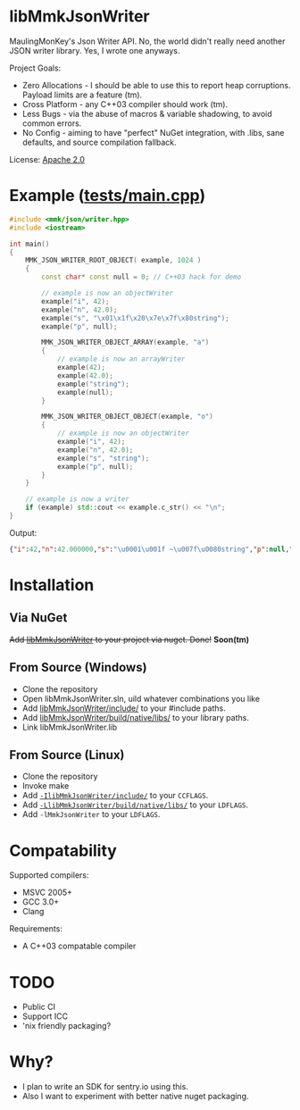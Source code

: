# libMmkJsonWriter

MaulingMonKey's Json Writer API.  No, the world didn't really need another JSON writer library.  Yes, I wrote one anyways.

Project Goals:
- Zero Allocations - I should be able to use this to report heap corruptions.  Payload limits are a feature (tm).
- Cross Platform - any C++03 compiler should work (tm).
- Less Bugs - via the abuse of macros & variable shadowing, to avoid common errors.
- No Config - aiming to have "perfect" NuGet integration, with .libs, sane defaults, and source compilation fallback.

License: [Apache 2.0](LICENSE.txt)

# Example ([tests/main.cpp](tests/main.cpp))

```cpp
#include <mmk/json/writer.hpp>
#include <iostream>

int main()
{
	MMK_JSON_WRITER_ROOT_OBJECT( example, 1024 )
	{
		const char* const null = 0; // C++03 hack for demo

		// example is now an objectWriter
		example("i", 42);
		example("n", 42.0);
		example("s", "\x01\x1f\x20\x7e\x7f\x80string");
		example("p", null);

		MMK_JSON_WRITER_OBJECT_ARRAY(example, "a")
		{
			// example is now an arrayWriter
			example(42);
			example(42.0);
			example("string");
			example(null);
		}

		MMK_JSON_WRITER_OBJECT_OBJECT(example, "o")
		{
			// example is now an objectWriter
			example("i", 42);
			example("n", 42.0);
			example("s", "string");
			example("p", null);
		}
	}

	// example is now a writer
	if (example) std::cout << example.c_str() << "\n";
}
```

Output:
```json
{"i":42,"n":42.000000,"s":"\u0001\u001f ~\u007f\u0080string","p":null,"a":[42,42.000000,"string",null],"o":{"i":42,"n":42.000000,"s":"string","p":null}}
```

# Installation

## Via NuGet
<strike>Add [libMmkJsonWriter](https://www.nuget.org/packages/libMmkJsonWriter/) to your project via nuget.  Done!</strike> **Soon(tm)**

## From Source (Windows)
- Clone the repository
- Open libMmkJsonWriter.sln, uild whatever combinations you like
- Add [libMmkJsonWriter/include/](libMmkJsonWriter/include/) to your #include paths.
- Add [libMmkJsonWriter/build/native/libs/](libMmkJsonWriter/build/native/libs/) to your library paths.
- Link libMmkJsonWriter.lib

## From Source (Linux)
- Clone the repository
- Invoke make
- Add [`-IlibMmkJsonWriter/include/`](libMmkJsonWriter/include/) to your `CCFLAGS`.
- Add [`-LlibMmkJsonWriter/build/native/libs/`](libMmkJsonWriter/build/native/libs/) to your `LDFLAGS`.
- Add `-lMmkJsonWriter` to your `LDFLAGS`.

# Compatability

Supported compilers:
- MSVC 2005+
- GCC 3.0+
- Clang

Requirements:
- A C++03 compatable compiler

# TODO

- Public CI
- Support ICC
- 'nix friendly packaging?

# Why?

- I plan to write an SDK for sentry.io using this.
- Also I want to experiment with better native nuget packaging.
